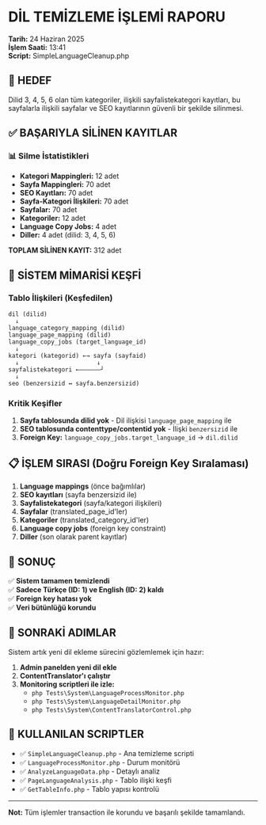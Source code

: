 # DİL TEMİZLEME İŞLEMİ RAPORU
**Tarih:** 24 Haziran 2025  
**İşlem Saati:** 13:41  
**Script:** SimpleLanguageCleanup.php

## 🎯 HEDEF
Dilid 3, 4, 5, 6 olan tüm kategoriler, ilişkili sayfalistekategori kayıtları, bu sayfalarla ilişkili sayfalar ve SEO kayıtlarının güvenli bir şekilde silinmesi.

## ✅ BAŞARIYLA SİLİNEN KAYITLAR

### 📊 Silme İstatistikleri
- **Kategori Mappingleri:** 12 adet
- **Sayfa Mappingleri:** 70 adet  
- **SEO Kayıtları:** 70 adet
- **Sayfa-Kategori İlişkileri:** 70 adet
- **Sayfalar:** 70 adet
- **Kategoriler:** 12 adet
- **Language Copy Jobs:** 4 adet
- **Diller:** 4 adet (dilid: 3, 4, 5, 6)

**TOPLAM SİLİNEN KAYIT:** 312 adet

## 🔧 SİSTEM MİMARİSİ KEŞFİ

### Tablo İlişkileri (Keşfedilen)
```
dil (dilid)
  ↓
language_category_mapping (dilid)
language_page_mapping (dilid)
language_copy_jobs (target_language_id)
  ↓
kategori (kategorid) ←→ sayfa (sayfaid)
  ↓                      ↓
sayfalistekategori ←――――――┘
  ↓
seo (benzersizid ↔ sayfa.benzersizid)
```

### Kritik Keşifler
1. **Sayfa tablosunda dilid yok** - Dil ilişkisi `language_page_mapping` ile
2. **SEO tablosunda contenttype/contentid yok** - İlişki `benzersizid` ile
3. **Foreign Key:** `language_copy_jobs.target_language_id` → `dil.dilid`

## 📋 İŞLEM SIRASI (Doğru Foreign Key Sıralaması)
1. **Language mappings** (önce bağımlılar)
2. **SEO kayıtları** (sayfa benzersizid ile)
3. **Sayfalistekategori** (sayfa/kategori ilişkileri)
4. **Sayfalar** (translated_page_id'ler)
5. **Kategoriler** (translated_category_id'ler)
6. **Language copy jobs** (foreign key constraint)
7. **Diller** (son olarak parent kayıtlar)

## 🎉 SONUÇ
✅ **Sistem tamamen temizlendi**  
✅ **Sadece Türkçe (ID: 1) ve English (ID: 2) kaldı**  
✅ **Foreign key hatası yok**  
✅ **Veri bütünlüğü korundu**

## 🚀 SONRAKİ ADIMLAR
Sistem artık yeni dil ekleme sürecini gözlemlemek için hazır:

1. **Admin panelden yeni dil ekle**
2. **ContentTranslator'ı çalıştır**
3. **Monitoring scriptleri ile izle:**
   - `php Tests\System\LanguageProcessMonitor.php`
   - `php Tests\System\LanguageDetailMonitor.php`
   - `php Tests\System\ContentTranslatorControl.php`

## 📝 KULLANILAN SCRIPTLER
- ✅ `SimpleLanguageCleanup.php` - Ana temizleme scripti
- ✅ `LanguageProcessMonitor.php` - Durum monitörü
- ✅ `AnalyzeLanguageData.php` - Detaylı analiz
- ✅ `PageLanguageAnalysis.php` - Tablo ilişki keşfi
- ✅ `GetTableInfo.php` - Tablo yapısı kontrolü

---
**Not:** Tüm işlemler transaction ile korundu ve başarılı şekilde tamamlandı.
